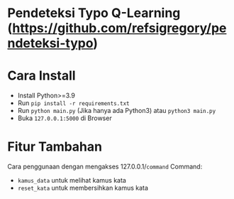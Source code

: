 # Pendeteksi Typo Q-Learning (<https://github.com/refsigregory/pendeteksi-typo>)

# Cara Install
* Install Python>=3.9
* Run `pip install -r requirements.txt`
* Run `python main.py` (Jika hanya ada Python3) atau `python3 main.py`
* Buka `127.0.0.1:5000` di Browser

# Fitur Tambahan
Cara penggunaan dengan mengakses 127.0.0.1/`command`
Command:
* `kamus_data` untuk melihat kamus kata
* `reset_kata` untuk membersihkan kamus kata
